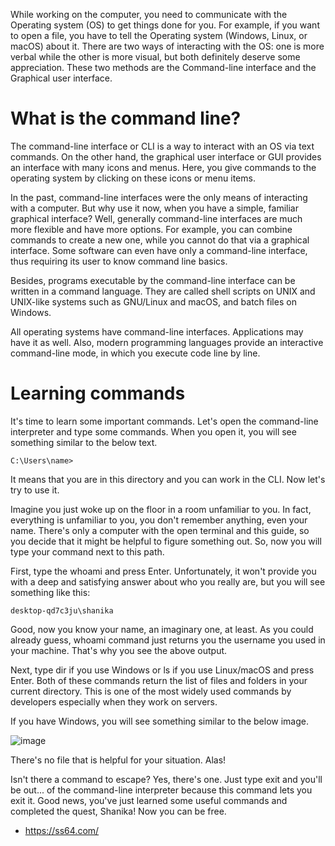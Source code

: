 While working on the computer, you need to communicate with the Operating system (OS) to get things done for you. For example, if you want to open a file, you have to tell the Operating system (Windows, Linux, or macOS) about it. There are two ways of interacting with the OS: one is more verbal while the other is more visual, but both definitely deserve some appreciation. These two methods are the Command-line interface and the Graphical user interface.

# What is the command line?
The command-line interface or CLI is a way to interact with an OS via text commands. On the other hand, the graphical user interface or GUI provides an interface with many icons and menus. Here, you give commands to the operating system by clicking on these icons or menu items.

In the past, command-line interfaces were the only means of interacting with a computer. But why use it now, when you have a simple, familiar graphical interface? Well, generally command-line interfaces are much more flexible and have more options. For example, you can combine commands to create a new one, while you cannot do that via a graphical interface. Some software can even have only a command-line interface, thus requiring its user to know command line basics.

Besides, programs executable by the command-line interface can be written in a command language. They are called shell scripts on UNIX and UNIX-like systems such as GNU/Linux and macOS, and batch files on Windows.

All operating systems have command-line interfaces. Applications may have it as well. Also, modern programming languages provide an interactive command-line mode, in which you execute code line by line.

# Learning commands
It's time to learn some important commands. Let's open the command-line interpreter and type some commands. When you open it, you will see something similar to the below text.
```
C:\Users\name>
```
It means that you are in this directory and you can work in the CLI. Now let's try to use it.

Imagine you just woke up on the floor in a room unfamiliar to you. In fact, everything is unfamiliar to you, you don't remember anything, even your name. There's only a computer with the open terminal and this guide, so you decide that it might be helpful to figure something out. So, now you will type your command next to this path.

First, type the whoami and press Enter. Unfortunately, it won't provide you with a deep and satisfying answer about who you really are, but you will see something like this:
```
desktop-qd7c3ju\shanika
```
Good, now you know your name, an imaginary one, at least. As you could already guess, whoami command just returns you the username you used in your machine. That's why you see the above output.

Next, type dir if you use Windows or ls if you use Linux/macOS and press Enter. Both of these commands return the list of files and folders in your current directory. This is one of the most widely used commands by developers especially when they work on servers.

If you have Windows, you will see something similar to the below image.

![image](https://user-images.githubusercontent.com/25152105/181426051-abeb7452-3634-45ab-9429-5ed339d2462f.png)

There's no file that is helpful for your situation. Alas!

Isn't there a command to escape? Yes, there's one. Just type exit and you'll be out... of the command-line interpreter because this command lets you exit it. Good news, you've just learned some useful commands and completed the quest, Shanika! Now you can be free.

- https://ss64.com/


